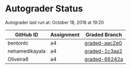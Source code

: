 # Autograder Status
Autograder last run at: October 18, 2018 at 19:20

| GitHub ID | Assignment | Graded Branch |
|-----------|------------|---------------|
| bentontc | a4 | [graded-aac2e0](https://github.com/Fall2018COMP401-001/a4-bentontc/tree/graded-aac2e0) | 
| nehamedikayala | a4 | [graded-1c3aa2](https://github.com/Fall2018COMP401-001/a4-nehamedikayala/tree/graded-1c3aa2) | 
| Oliveira8 | a4 | [graded-66242a](https://github.com/Fall2018COMP401-001/a4-Oliveira8/tree/graded-66242a) | 
